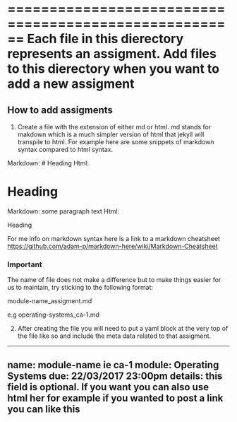======================================================
Each file in this dierectory represents an assigment.
Add files to this dierectory when you want to add a new assigment
=======================================================

## How to add assigments

1. Create a file with the extension of either md or html. md stands for makdown which is a much simpler version of html that jekyll will transpile to html. For example here are some snippets of markdown syntax compared to html syntax.

Markdown: # Heading
Html: <h1>Heading</h1>

Markdown: some paragraph text
Html: <p>Heading</p>

For me info on markdown syntax here is a link to a markdown cheatsheet https://github.com/adam-p/markdown-here/wiki/Markdown-Cheatsheet

### Important
The name of file does not make a difference but to make things easier for us to maintain, try sticking to the following format:

module-name_assigment.md

e.g operating-systems_ca-1.md

2. After creating the file you will need to put a yaml block at the very top of the file like so and include the meta data related to that assigment.

---
name: module-name ie ca-1
module: Operating Systems
due: 22/03/2017 23:00pm
details: this field is optional. If you want you can also use html her for example if you wanted to post a link you can like <a>this</a>
---
